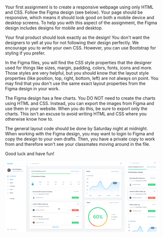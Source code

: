 Your first assignment is to create a responsive webpage using only HTML and
CSS. Follow the Figma design (see below).
Your page should be responsive, which means it should look good on both a mobile device and desktop screens. To help you with this aspect of the assignment, the Figma design includes designs for mobile and desktop.

Your final product should look exactly as the design! You don't want the designers to yell at you for not following their design perfectly.
We encourage you to write your own CSS. However, you can use Bootstrap for styling if
you prefer.

In the Figma files, you will find the CSS style properties that the designer used for things like sizes, margin, padding, colors, fonts, icons and more. Those styles are very helpful, but you should know that the layout style properties (like position, top, right, bottom, left) are not always on point.
You may find that you don't use the same exact layout properties from the Figma design in your work.

The Figma design has a few charts. You DO NOT need to
create the charts using HTML and CSS. Instead, you can export the
images from Figma and use them in your website. When you do this, be sure to export only the charts.
This isn't an excuse to avoid writing HTML and CSS where you otherwise know how to.

The general layout code should be done by Saturday night at midnight.
When working with the Figma design, you may want to login to Figma and copy the design to your own drafts.
Then, you have a private copy to work from and therefore won't see your classmates moving around in the file.

Good luck and have fun!

<p align="center">
  <img alt="Desktop View" src="./images/instructions/desktop-view.png" width="77.8%">
  <img alt="Desktop View" src="./images/instructions/mobile-view.png" width="21.3%">
</p>
